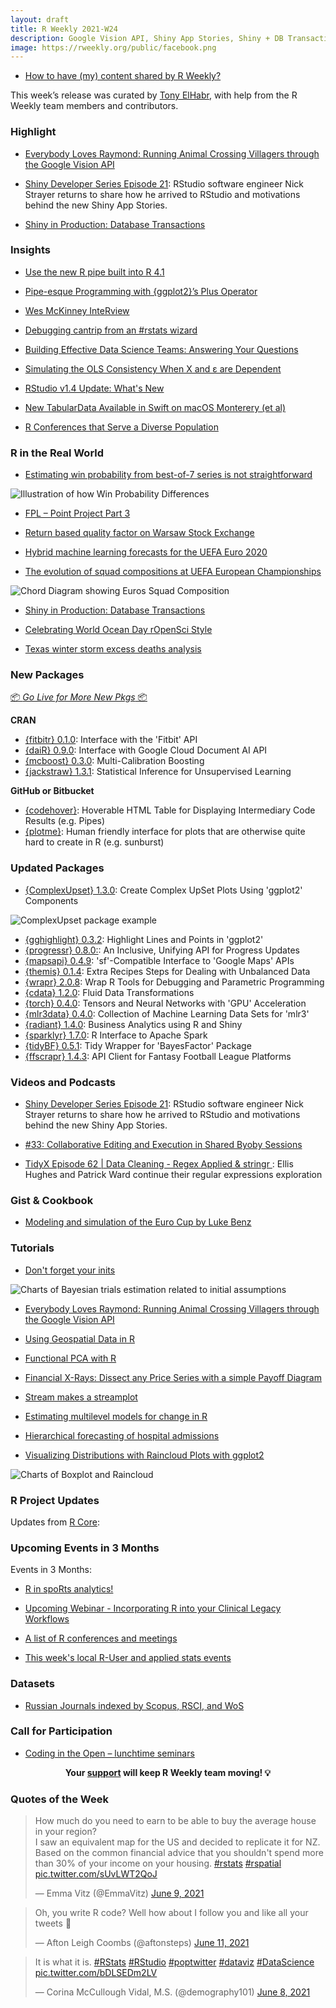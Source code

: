 ```yaml
---
layout: draft
title: R Weekly 2021-W24
description: Google Vision API, Shiny App Stories, Shiny + DB Transactions
image: https://rweekly.org/public/facebook.png
---
```


+ [How to have (my) content shared by R Weekly?](https://github.com/rweekly/rweekly.org#how-to-have-my-content-shared-by-r-weekly)

This week’s release was curated by [Tony ElHabr](https://twitter.com/TonyElHabr), with help from the R Weekly team members and contributors.

###  Highlight

+ [Everybody Loves Raymond: Running Animal Crossing Villagers through the Google Vision API](https://mdneuzerling.com/post/everybody-loves-raymond-running-animal-crossing-villagers-through-the-google-vision-api/)

+ [Shiny Developer Series Episode 21](https://www.youtube.com/watch?v=84Vg7HKzd2E): RStudio software engineer Nick Strayer returns to share how he arrived to RStudio and motivations behind the new Shiny App Stories.

+ [Shiny in Production: Database Transactions](https://roh.engineering/posts/2021/06/shiny-in-production-database-transactions/)

### Insights

+ [Use the new R pipe built into R 4.1](https://www.infoworld.com/article/3621369/use-the-new-r-pipe-built-into-r-41.html)

+ [Pipe-esque Programming with {ggplot2}’s Plus Operator](https://blog.simonpcouch.com/blog/ggplot-pipe-plus/)

+ [Wes McKinney InteRview](https://pacha.dev/blog/2021/06/06/wes-mckinney-interview/)

+ [Debugging cantrip from an #rstats wizard](https://milesmcbain.micro.blog/2021/06/10/debugging-cantrip-from.html)

+ [Building Effective Data Science Teams: Answering Your Questions](https://blog.rstudio.com/2021/06/10/building-effective-data-science-team-answering-your-questions/)

+ [Simulating the OLS Consistency When X and ε are Dependent](https://yihui.org/en/2021/06/ols-consistency/)

+ [RStudio v1.4 Update: What's New](https://blog.rstudio.com/2021/06/09/rstudio-v1-4-update-whats-new/)

+ [New TabularData Available in Swift on macOS Monterery (et al)](https://rud.is/b/2021/06/08/new-tabulardata-available-in-swift-on-macos-monterery-et-al/)

+ [R Conferences that Serve a Diverse Population](https://www.r-consortium.org/blog/2021/06/08/r-conferences-that-serve-a-diverse-population)

### R in the Real World

+ [Estimating win probability from best-of-7 series is not straightforward](https://statisticaloddsandends.wordpress.com/2021/06/08/estimating-win-probability-from-best-of-7-series-is-not-straightforward/)

![Illustration of how Win Probability Differences](https://raw.githubusercontent.com/rweekly/image/master/2021/W24/estimate-wp.png)

+ [FPL – Point Project Part 3](https://theparttimeanalyst.com/2021/06/08/fpl-point-project-part-3/)

+ [Return based quality factor on Warsaw Stock Exchange](https://m-dadej.github.io//blog-post-2/)

+ [Hybrid machine learning forecasts for the UEFA Euro 2020](https://www.zeileis.org/news/euro2020/)

+ [The evolution of squad compositions at UEFA European Championships](https://guyabel.com/post/uefa-ec-chord-diagram/)

![Chord Diagram showing Euros Squad Composition](https://raw.githubusercontent.com/rweekly/image/master/2021/W24/uefa-ec-chord-diagram.png)

+ [Shiny in Production: Database Transactions](https://roh.engineering/posts/2021/06/shiny-in-production-database-transactions/)

+ [Celebrating World Ocean Day rOpenSci Style](https://ropensci.org/blog/2021/06/08/world-ocean-day/)

+ [Texas winter storm excess deaths analysis](https://buzzfeednews.github.io/2021-05-tx-winter-storm-deaths/)

###  New Packages

<p class="added-hostname"><a href="https://rweekly.org/live" target="_blank" class="externalLink">📦 <i>Go Live for More New Pkgs</i> 📦</a></p>

**CRAN**

+ [{fitbitr} 0.1.0](https://cran.r-project.org/package=fitbitr): Interface with the 'Fitbit' API
+ [{daiR} 0.9.0](https://cran.r-project.org/package=daiR): Interface with Google Cloud Document AI API
+ [{mcboost} 0.3.0](https://cran.r-project.org/package=mcboost): Multi-Calibration Boosting
+ [{jackstraw} 1.3.1](https://cran.r-project.org/package=jackstraw): Statistical Inference for Unsupervised Learning

**GitHub or Bitbucket**

+ [{codehover}](https://github.com/arthurwelle/codehover/): Hoverable HTML Table for Displaying Intermediary Code Results (e.g. Pipes)
+ [{plotme}](https://github.com/yogevherz/plotme): Human friendly interface for plots that are otherwise quite hard to create in R (e.g. sunburst)

### Updated Packages

+ [{ComplexUpset} 1.3.0](https://cran.r-project.org/package=ComplexUpset): Create Complex UpSet Plots Using 'ggplot2' Components

![ComplexUpset package example](https://raw.githubusercontent.com/rweekly/image/master/2021/W24/complex-upset.png)

+ [{gghighlight} 0.3.2](https://cran.r-project.org/package=gghighlight): Highlight Lines and Points in 'ggplot2'
+ [{progressr} 0.8.0:](https://www.jottr.org/2021/06/11/progressr-0.8.0/): An Inclusive, Unifying API for Progress Updates
+ [{mapsapi} 0.4.9](https://cran.r-project.org/package=mapsapi): 'sf'-Compatible Interface to 'Google Maps' APIs
+ [{themis} 0.1.4](https://cran.r-project.org/package=themis): Extra Recipes Steps for Dealing with Unbalanced Data
+ [{wrapr} 2.0.8](https://cran.r-project.org/package=wrapr): Wrap R Tools for Debugging and Parametric Programming
+ [{cdata} 1.2.0](https://cran.r-project.org/package=cdata): Fluid Data Transformations
+ [{torch} 0.4.0](https://cran.r-project.org/package=torch): Tensors and Neural Networks with 'GPU' Acceleration
+ [{mlr3data} 0.4.0](https://cran.r-project.org/package=mlr3data): Collection of Machine Learning Data Sets for 'mlr3'
+ [{radiant} 1.4.0](https://cran.r-project.org/package=radiant): Business Analytics using R and Shiny
+ [{sparklyr} 1.7.0](https://cran.r-project.org/package=sparklyr): R Interface to Apache Spark
+ [{tidyBF} 0.5.1](https://cran.r-project.org/package=tidyBF): Tidy Wrapper for 'BayesFactor' Package
+ [{ffscrapr} 1.4.3](https://cran.r-project.org/package=ffscrapr): API Client for Fantasy Football League Platforms

###  Videos and Podcasts

+ [Shiny Developer Series Episode 21](https://www.youtube.com/watch?v=84Vg7HKzd2E): RStudio software engineer Nick Strayer returns to share how he arrived to RStudio and motivations behind the new Shiny App Stories.

+ [#33: Collaborative Editing and Execution in Shared Byoby Sessions](http://dirk.eddelbuettel.com/blog/2021/06/09#033_collaborate_via_byobu)

+ [TidyX Episode 62 | Data Cleaning - Regex Applied & stringr
](https://www.youtube.com/watch?v=WDXl1jFZy7w): Ellis Hughes and Patrick Ward continue their regular expressions exploration

### Gist & Cookbook

+ [Modeling and simulation of the Euro Cup by Luke Benz](https://github.com/lbenz730/euro_cup_2021)

###  Tutorials

+ [Don't forget your inits](https://solomonkurz.netlify.app/post/2021-06-05-don-t-forget-your-inits/)

![Charts of Bayesian trials estimation related to initial assumptions](https://raw.githubusercontent.com/rweekly/image/master/2021/W24/inits.png)

+ [Everybody Loves Raymond: Running Animal Crossing Villagers through the Google Vision API](https://mdneuzerling.com/post/everybody-loves-raymond-running-animal-crossing-villagers-through-the-google-vision-api/)

+ [Using Geospatial Data in R](https://www.mzes.uni-mannheim.de/socialsciencedatalab/article/geospatial-data/)

+ [Functional PCA with R](https://rviews.rstudio.com/2021/06/10/functional-pca-with-r/)

+ [Financial X-Rays: Dissect any Price Series with a simple Payoff Diagram](https://blog.ephorie.de/financial-x-rays-dissect-any-price-series-with-a-simple-payoff-diagram?utm_source=rss&utm_medium=rss&utm_campaign=financial-x-rays-dissect-any-price-series-with-a-simple-payoff-diagram)

+ [Stream makes a streamplot](https://www.jessemaegan.com/blog/streamplot-walkthrough/)

+ [Estimating multilevel models for change in R](https://www.alexcernat.com/etimating-multilevel-models-for-change-in-r/)

+ [Hierarchical forecasting of hospital admissions](https://notast.netlify.app/post/2021-06-03-hierarchical-forecasting-of-hospital-admissions/)

+ [Visualizing Distributions with Raincloud Plots with ggplot2](https://www.cedricscherer.com/2021/06/06/visualizing-distributions-with-raincloud-plots-with-ggplot2/)

![Charts of Boxplot and Raincloud](https://raw.githubusercontent.com/rweekly/image/master/2021/W24/raincloud.png)


<!--<div class="post-more-begin></div><div class="post-more-end"></div>-->

###  R Project Updates

Updates from [R Core](http://developer.r-project.org/blosxom.cgi/R-devel/NEWS):


###  Upcoming Events in 3 Months

Events in 3 Months:

+ [R in spoRts analytics!](https://www.meetup.com/RStudio-Enterprise-Community-Meetup/events/275970007/)

+ [Upcoming Webinar - Incorporating R into your Clinical Legacy Workflows](https://blog.rstudio.com/2021/06/08/incorporating-r-into-your-clinical-legacy-workflows/)

+ [A list of R conferences and meetings](https://jumpingrivers.github.io/meetingsR/events.html)

+ [This week's local R-User and applied stats events](https://community.rstudio.com/c/irl)


### Datasets

+ [Russian Journals indexed by Scopus, RSCI, and WoS](https://dwayzer.netlify.app/posts/2021-06-09-russian-journals-indexed-by-scopus-rsci-and-wos)


###  Call for Participation

+ [Coding in the Open – lunchtime seminars](https://scottishsnow.wordpress.com/2021/06/09/coding-in-the-open-lunchtime-seminars/)

<p class="hide-support added-hostname support-rweekly" style="text-align: center;font-weight: bold;">Your <a class="non-visited externalLink" href="https://www.patreon.com/rweekly" onclick="pas(this)">support</a> will keep R Weekly team moving! 💡</p>

###  Quotes of the Week

<blockquote class="twitter-tweet"><p lang="en" dir="ltr">How much do you need to earn to be able to buy the average house in your region? <br>I saw an equivalent map for the US and decided to replicate it for NZ. Based on the common financial advice that you shouldn&#39;t spend more than 30% of your income on your housing. <a href="https://twitter.com/hashtag/rstats?src=hash&amp;ref_src=twsrc%5Etfw">#rstats</a> <a href="https://twitter.com/hashtag/rspatial?src=hash&amp;ref_src=twsrc%5Etfw">#rspatial</a> <a href="https://t.co/sUvLWT2QoJ">pic.twitter.com/sUvLWT2QoJ</a></p>&mdash; Emma Vitz (@EmmaVitz) <a href="https://twitter.com/EmmaVitz/status/1402503179086950402?ref_src=twsrc%5Etfw">June 9, 2021</a></blockquote> <script async src="https://platform.twitter.com/widgets.js" charset="utf-8"></script> 

<blockquote class="twitter-tweet"><p lang="en" dir="ltr">Oh, you write R code? Well how about I follow you and like all your tweets 😤</p>&mdash; Afton Leigh Coombs (@aftonsteps) <a href="https://twitter.com/aftonsteps/status/1403363169100173312?ref_src=twsrc%5Etfw">June 11, 2021</a></blockquote> <script async src="https://platform.twitter.com/widgets.js" charset="utf-8"></script>

<blockquote class="twitter-tweet"><p lang="en" dir="ltr">It is what it is. <a href="https://twitter.com/hashtag/RStats?src=hash&amp;ref_src=twsrc%5Etfw">#RStats</a> <a href="https://twitter.com/hashtag/RStudio?src=hash&amp;ref_src=twsrc%5Etfw">#RStudio</a> <a href="https://twitter.com/hashtag/poptwitter?src=hash&amp;ref_src=twsrc%5Etfw">#poptwitter</a> <a href="https://twitter.com/hashtag/dataviz?src=hash&amp;ref_src=twsrc%5Etfw">#dataviz</a> <a href="https://twitter.com/hashtag/DataScience?src=hash&amp;ref_src=twsrc%5Etfw">#DataScience</a> <a href="https://t.co/bDLSEDm2LV">pic.twitter.com/bDLSEDm2LV</a></p>&mdash; Corina McCullough Vidal, M.S. (@demography101) <a href="https://twitter.com/demography101/status/1402294683712294915?ref_src=twsrc%5Etfw">June 8, 2021</a></blockquote> <script async src="https://platform.twitter.com/widgets.js" charset="utf-8"></script>

